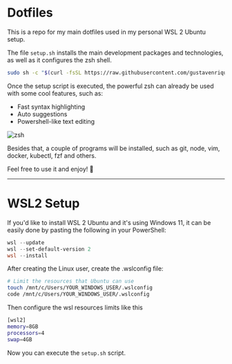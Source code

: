 # Dotfiles

This is a repo for my main dotfiles used in my personal WSL 2 Ubuntu setup.

The file ``setup.sh`` installs the main development packages and technologies, as well as it configures the zsh shell.

```bash
sudo sh -c "$(curl -fsSL https://raw.githubusercontent.com/gustavenrique/dotfiles/main/setup.sh)"
```

Once the setup script is executed, the powerful zsh can already be used with some cool features, such as:
- Fast syntax highlighting
- Auto suggestions
- Powershell-like text editing

![zsh](https://github.com/gustavenrique/dotfiles/assets/81171856/bbe07573-7e58-42e9-a467-91a8f7070ef6)

Besides that, a couple of programs will be installed, such as git, node, vim, docker, kubectl, fzf and others.

Feel free to use it and enjoy! 🙂

---

# WSL2 Setup

If you'd like to install WSL 2 Ubuntu and it's using Windows 11, it can be easily done by pasting the following in your PowerShell:

```powershell
wsl --update
wsl --set-default-version 2
wsl --install
```

After creating the Linux user, create the .wslconfig file:
```bash
# Limit the resources that Ubuntu can use
touch /mnt/c/Users/YOUR_WINDOWS_USER/.wslconfig
code /mnt/c/Users/YOUR_WINDOWS_USER/.wslconfig
```

Then configure the wsl resources limits like this
```bash
[wsl2]
memory=8GB
processors=4
swap=4GB
```

Now you can execute the ``setup.sh`` script.
